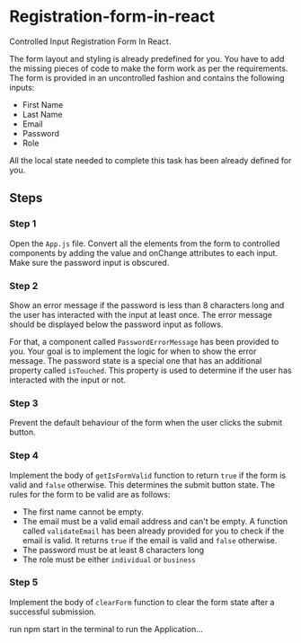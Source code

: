 # Registration-form-in-react
Controlled Input Registration Form In React. 

The form layout and styling is already predefined for you. You have to add the missing pieces of code to make the form work as per the requirements.
The form is provided in an uncontrolled fashion and contains the following inputs:
- First Name
- Last Name
- Email
- Password
- Role

All the local state needed to complete this task has been already defined for you.

## Steps

### **Step 1**

Open the `App.js` file.
Convert all the elements from the form to controlled components by adding the value and onChange attributes to each input.
Make sure the password input is obscured.

### **Step 2**

Show an error message if the password is less than 8 characters long and the user has interacted with the input at least once.
The error message should be displayed below the password input as follows.

For that, a component called `PasswordErrorMessage` has been provided to you. Your goal is to implement the logic for when to show the error message.
The password state is a special one that has an additional property called `isTouched`. This property is used to determine if the user has interacted with the input or not.

### **Step 3**

Prevent the default behaviour of the form when the user clicks the submit button.

### **Step 4**

Implement the body of `getIsFormValid` function to return `true` if the form is valid and `false` otherwise. This determines the submit button state. The rules for the form to be valid are as follows:
- The first name cannot be empty.
- The email must be a valid email address and can't be empty. A function called `validateEmail` has been already provided for you to check if the email is valid. It returns `true` if the email is valid and `false` otherwise.
- The password must be at least 8 characters long
- The role must be either `individual` or `business`

### **Step 5**

Implement the body of `clearForm` function to clear the form state after a successful submission.

run npm start in the terminal to run the Application...

